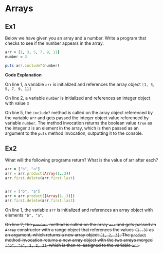 # Arrays

## Ex1

Below we have given you an array and a number. Write a program that checks to see if the number appears in the array.

```ruby
arr = [1, 3, 5, 7, 9, 11]
number = 3

puts arr.include?(number)
```

**Code Explanation**

On line 1, a variable `arr` is initialized and references the array object `[1, 3, 5, 7, 9, 11]`

On line 2, a variable `number` is initialized and references an integer object with value `3`

On line 5, the `include?` method is called on the array object referenced by the variable `arr` and gets passed the integer object value referenced by variable `number`. The method invocation returns the boolean value `true` as the integer `3` is an element in the array, which is then passed as an argument to the `puts` method invocation, outputting it to the console.

## Ex2

What will the following programs return? What is the value of arr after each?

```ruby
arr = ["b", "a"]
arr = arr.product(Array(1..3))
arr.first.delete(arr.first.last)

  
arr = ["b", "a"]
arr = arr.product([Array(1..3)])
arr.first.delete(arr.first.last)
```

On line 1, the variable `arr` is initialized and references an array object with elements `"b", "a"`.

~~On line 2, the `product` method is called on the array `arr` and gets passed an `Array` constructor with a range object that references the values `(1..3)` as an argument, which returns a new array object `[1, 2, 3]`.  The `product` method invocation returns a new array object with the two arrays merged `["b", "a", 1, 2, 3]`, which is then re-assigned to the variable `arr`.~~

